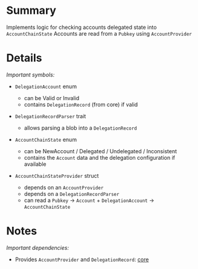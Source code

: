 
# Summary

Implements logic for checking accounts delegated state into `AccountChainState`
Accounts are read from a `Pubkey` using `AccountProvider`

# Details

*Important symbols:*

- `DelegationAccount` enum
  - can be Valid or Invalid
  - contains `DelegationRecord` (from core) if valid

- `DelegationRecordParser` trait
  - allows parsing a blob into a `DelegationRecord`

- `AccountChainState` enum
  - can be NewAccount / Delegated / Undelegated / Inconsistent
  - contains the `Account` data and the delegation configuration if available

- `AccountChainStateProvider` struct
  - depends on an `AccountProvider`
  - depends on a `DelegationRecordParser`
  - can read a `Pubkey` -> `Account` + `DelegationAccount` -> `AccountChainState`

# Notes

*Important dependencies:*

- Provides `AccountProvider` and `DelegationRecord`: [core](../core/README.md)
